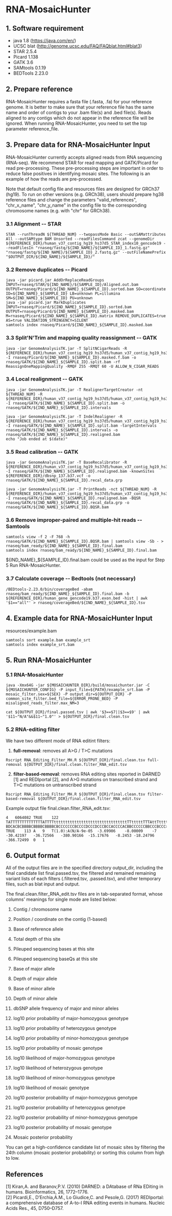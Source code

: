 # RNA-MosaicHunter

## 1. Software requirement
- java 1.8 (https://java.com/en/)  
- UCSC blat (http://genome.ucsc.edu/FAQ/FAQblat.html#blat3)  
- STAR 2.5.4
- Picard 1.138
- GATK 3.6
- SAMtools 0.1.19
- BEDTools 2.23.0


## 2. Prepare reference
RNA-MosaicHunter requires a fasta file (.fasta, .fa) for your reference genome. It is better to make sure that your reference file has the same name and order of contigs to your .bam file(s) and .bed file(s). Reads aligned to any contigs which do not appear in the reference file will be ignored. When running RNA-MosaicHunter, you need to set the top parameter reference_file.

## 3. Prepare data for RNA-MosaicHunter Input

RNA-MosaicHunter currently accepts aligned reads from RNA sequencing (RNA-seq). We recommend STAR for read mapping and GATK/Picard for read pre-processing. These pre-processing steps are important in order to reduce false positives in identifying mosaic sites. The following is an example of how the reads are pre-processed.  
  
Note that default config file and resources files are designed for GRCh37 (hg19). To run on other versions (e.g. GRCh38), users should prepare hg38 reference files and change the parameters "valid_references", "chr_x_name", "chr_y_name" in the config file to the corresponding chromosome names (e.g. with "chr" for GRCh38).  


### 3.1 Alignment -- STAR
```
STAR --runThreadN ${THREAD_NUM} --twopassMode Basic --outSAMattributes All --outSAMtype BAM Unsorted --readFilesCommand zcat --genomeDir ${REFERENCE_DIR}/human_v37_contig_hg19_hs37d5_STAR_index10_gencode19 --readFilesIn "rnaseq/fastq/${IND_NAME}/${SAMPLE_ID}_1.fastq.gz" "rnaseq/fastq/${IND_NAME}/${SAMPLE_ID}_2.fastq.gz" --outFileNamePrefix "$OUTPUT_DIR/${IND_NAME}/${SAMPLE_ID}/"
```

### 3.2 Remove duplicates -- Picard
```
java -jar picard.jar AddOrReplaceReadGroups INPUT=rnaseq/STAR/${IND_NAME}/${SAMPLE_ID}/Aligned.out.bam OUTPUT=rnaseq/Picard/${IND_NAME}_${SAMPLE_ID}.sorted.bam SO=coordinate ID=${IND_NAME}_${SAMPLE_ID} LB=unknown PL=illumina SM=${IND_NAME}_${SAMPLE_ID} PU=unknown
java -jar picard.jar MarkDuplicates INPUT=rnaseq/Picard/${IND_NAME}_${SAMPLE_ID}.sorted.bam OUTPUT=rnaseq/Picard/${IND_NAME}_${SAMPLE_ID}.masked.bam M=rnaseq/Picard/${IND_NAME}_${SAMPLE_ID}.matrix REMOVE_DUPLICATES=true AS=true VALIDATION_STRINGENCY=SILENT
samtools index rnaseq/Picard/${IND_NAME}_${SAMPLE_ID}.masked.bam
```

### 3.3 Split'N'Trim and mapping quality reassignment -- GATK
```
java -jar GenomeAnalysisTK.jar -T SplitNCigarReads -R ${REFERENCE_DIR}/human_v37_contig_hg19_hs37d5/human_v37_contig_hg19_hs37d5.fasta -I rnaseq/Picard/${IND_NAME}_${SAMPLE_ID}.masked.f.bam -o rnaseq/GATK/${IND_NAME}_${SAMPLE_ID}.split.bam -rf ReassignOneMappingQuality -RMQF 255 -RMQT 60 -U ALLOW_N_CIGAR_READS
```

### 3.4 Local realignment -- GATK
```
java -jar GenomeAnalysisTK.jar -T RealignerTargetCreator -nt ${THREAD_NUM} -R ${REFERENCE_DIR}/human_v37_contig_hg19_hs37d5/human_v37_contig_hg19_hs37d5.fasta -I rnaseq/GATK/${IND_NAME}_${SAMPLE_ID}.split.bam -o rnaseq/GATK/${IND_NAME}_${SAMPLE_ID}.intervals

java -jar GenomeAnalysisTK.jar -T IndelRealigner -R ${REFERENCE_DIR}/human_v37_contig_hg19_hs37d5/human_v37_contig_hg19_hs37d5.fasta -I rnaseq/GATK/${IND_NAME}_${SAMPLE_ID}.split.bam -targetIntervals rnaseq/GATK/${IND_NAME}_${SAMPLE_ID}.intervals -o rnaseq/GATK/${IND_NAME}_${SAMPLE_ID}.realigned.bam
echo "Job ended at $(date)"
```

### 3.5 Read calibration -- GATK
```
java -jar GenomeAnalysisTK.jar -T BaseRecalibrator -R ${REFERENCE_DIR}/human_v37_contig_hg19_hs37d5/human_v37_contig_hg19_hs37d5.fasta -I rnaseq/GATK/${IND_NAME}_${SAMPLE_ID}.realigned.bam -knownSites ${REFERENCE_DIR}/dbsnp_137.b37.vcf -o rnaseq/GATK/${IND_NAME}_${SAMPLE_ID}.recal_data.grp

java -jar GenomeAnalysisTK.jar -T PrintReads -nct ${THREAD_NUM} -R ${REFERENCE_DIR}/human_v37_contig_hg19_hs37d5/human_v37_contig_hg19_hs37d5.fasta -I rnaseq/GATK/${IND_NAME}_${SAMPLE_ID}.realigned.bam -BQSR rnaseq/GATK/${IND_NAME}_${SAMPLE_ID}.recal_data.grp -o rnaseq/GATK/${IND_NAME}_${SAMPLE_ID}.BQSR.bam
```

### 3.6 Remove improper-paired and multiple-hit reads -- Samtools
```
samtools view -f 2 -F 768 -h rnaseq/GATK/${IND_NAME}_${SAMPLE_ID}.BQSR.bam | samtools view -Sb - > rnaseq/bam_ready/${IND_NAME}_${SAMPLE_ID}.final.bam
samtools index rnaseq/bam_ready/${IND_NAME}_${SAMPLE_ID}.final.bam
```
${IND_NAME}_${SAMPLE_ID}.final.bam could be used as the input for Step 5 Run RNA-MosaicHunter.

### 3.7 Calculate coverage -- Bedtools (not necessary)
```
/BEDtools-2.23.0/bin/coverageBed -abam rnaseq/bam_ready/${IND_NAME}_${SAMPLE_ID}.final.bam -b ${REFERENCE_DIR}/human_gene_gencode19.b37.exon.bed -hist | awk '$1=="all"' > rnaseq/coverageBed/${IND_NAME}_${SAMPLE_ID}.tsv
```
  
## 4. Example data for RNA-MosaicHunter Input
resources/example.bam
```
samtools sort example.bam example_srt
samtools index example_srt.bam
```

## 5. Run RNA-MosaicHunter
### 5.1 RNA-MosaicHunter
```
java -Xmx64G -jar ${MOSAICHUNTER_DIR}/build/mosaichunter.jar -C ${MOSAICHUNTER_CONFIG} -P input_file=${PATH}/example_srt.bam -P mosaic_filter.sex=${SEX} -P output_dir=${OUTPUT_DIR} -P common_site_filter.bed_file=${ERROR_PRONE_BED} -P misaligned_reads_filter.max_NM=3

cat ${OUTPUT_DIR}/final.passed.tsv | awk '$3==$7||$3==$9' | awk '$11~"N/A"&&$11~"1.0"' > ${OUTPUT_DIR}/final.clean.tsv
```

### 5.2 RNA-editing filter
We have two different mode of RNA editint filters:
1. **full-removal**: removes all A>G / T>C mutations  

```
Rscript RNA_Editing_Filter_MH.R ${OUTPUT_DIR}/final.clean.tsv full-removal ${OUTPUT_DIR}/final.clean.filter_RNA_edit.tsv
```

2. **filter-based-removal**: removes RNA editing sites reported in DARNED [1] and REDIportal [2], and A>G mutations on transcribed strand and T>C mutations on untranscribed strand  

```
Rscript RNA_Editing_Filter_MH.R ${OUTPUT_DIR}/final.clean.tsv filter-based-removal ${OUTPUT_DIR}/final.clean.filter_RNA_edit.tsv
```

Example output file final.clean.filter_RNA_edit.tsv:
```
4	6064082	TRUE	122	TATTTTTTTTTTTTTTATTTTttttttttttttttttttttttttttttttttTTtttttTTTAttTttttatttttTTTTTAtTttTTTTTTAtTtatttttTtttttatatttttTttTt	BDCACBCBBBBCBBBBCBBBBCBCCCCCCCBCCCCDCCCDCCCBCCACCCCACBBCCCCCCBBCCCBCCC>BCCA>CACBCCDDBCDBBBBBBCDADBDDDDDBECDDDBABDDDDD=DDCH	TRUE	113	A	9	T(1.0):A(N/A-9e-05	-3.69906	-8.00009	-7	-30.42197	-36.72566	-380.90166	-15.17676	-8.2453	-18.24796	-366.72499	0	1
```

## 6. Output format

All of the output files are in the specified directory output_dir, including the final candidate list final.passed.tsv, the filtered and remained remaining variant lists of each filters (.filtered.tsv, .passed.tsv), and other temporary files, such as blat input and output.


The final.clean.filter_RNA_edit.tsv files are in tab-separated format, whose columns' meanings for single mode are listed below:  

1. Contig / chromosome name

2. Position / coordinate on the contig (1-based)

3. Base of reference allele

4. Total depth of this site

5. Pileuped sequencing bases at this site

6. Pileuped sequencing baseQs at this site

7. Base of major allele

8. Depth of major allele

9. Base of minor allele

10. Depth of minor allele

11. dbSNP allele frequency of major and minor alleles

12. log10 prior probability of major-homozygous genotype

13. log10 prior probability of heterozygous genotype

14. log10 prior probability of minor-homozygous genotype

15. log10 prior probability of mosaic genotype

16. log10 likelihood of major-homozygous genotype

17. log10 likelihood of heterozygous genotype

18. log10 likelihood of minor-homozygous genotype

19. log10 likelihood of mosaic genotype

20. log10 posterior probability of major-homozygous genotype

21. log10 posterior probability of heterozygous genotype

22. log10 posterior probability of minor-homozygous genotype

23. log10 posterior probability of mosaic genotype

24. Mosaic posterior probability

You can get a high-confidence candidate list of mosaic sites by filtering the 24th column (mosaic posterior probability) or sorting this column from high to low.  

## References

[1] Kiran,A. and Baranov,P.V. (2010) DARNED: a DAtabase of RNa EDiting in humans. Bioinformatics, 26, 1772–1776.  
[2] Picardi,E., D’Erchia,A.M., Lo Giudice,C. and Pesole,G. (2017) REDIportal: a comprehensive database of A-to-I RNA editing events in humans. Nucleic Acids Res., 45, D750–D757.  

